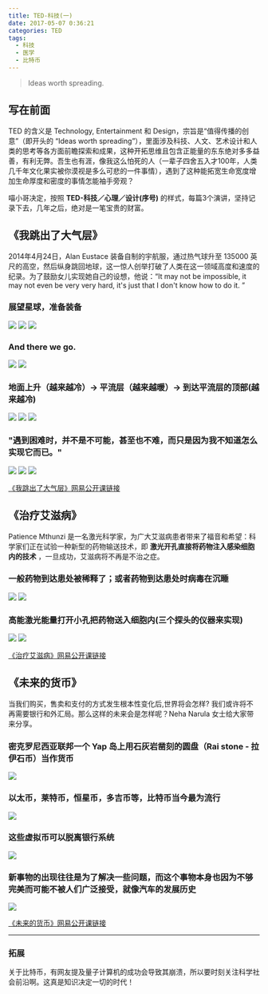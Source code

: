 ```yaml
---
title: TED-科技(一)
date: 2017-05-07 0:36:21
categories: TED
tags:
  - 科技
  - 医学
  - 比特币
---
```

<blockquote class="blockquote-center">Ideas worth spreading.</blockquote>

<!--more-->

## 写在前面

TED 的含义是 Technology, Entertainment 和 Design，宗旨是“值得传播的创意”（即开头的 “Ideas worth spreading”），里面涉及科技、人文、艺术设计和人类的思考等各方面前瞻探索和成果，这种开拓思维且包含正能量的东东绝对多多益善，有利无弊。吾生也有涯，像我这么怕死的人（一辈子四舍五入才100年，人类几千年文化果实被你漠视是多么可悲的一件事情），遇到了这种能拓宽生命宽度增加生命厚度和密度的事情怎能袖手旁观？

喵小哥决定，按照 **TED-科技／心理／设计(序号)** 的样式，每篇3个演讲，坚持记录下去，几年之后，绝对是一笔宝贵的财富。

## 《我跳出了大气层》

2014年4月24日，Alan Eustace 装备自制的宇航服，通过热气球升至 135000 英尺的高空，然后纵身跳回地球，这一惊人创举打破了人类在这一领域高度和速度的纪录。为了鼓励女儿实现她自己的设想，他说：“It may not be impossible, it may not even be very very hard, it's just that I don't know how to do it. ”

### 展望星球，准备装备
![](http://ogudt6aal.bkt.clouddn.com/image/20170507021636_wRBjjE_《我跳出了大气层》1.jpeg)
![](http://ogudt6aal.bkt.clouddn.com/image/20170507021636_WeGpNA_《我跳出了大气层》2.jpeg)
![](http://ogudt6aal.bkt.clouddn.com/image/20170507021636_JW4OwJ_《我跳出了大气层》3.jpeg)
### And there we go.
![](http://ogudt6aal.bkt.clouddn.com/image/20170507021636_ILG3mT_《我跳出了大气层》4.jpeg)
![](http://ogudt6aal.bkt.clouddn.com/image/20170507021636_MiBLNJ_《我跳出了大气层》5.jpeg)
### 地面上升（越来越冷）→ **平流层**（越来越暖）→ 到达平流层的顶部(越来越冷)
![](http://ogudt6aal.bkt.clouddn.com/image/20170507021636_r1nIMS_《我跳出了大气层》6.jpeg)
![](http://ogudt6aal.bkt.clouddn.com/image/20170507021636_QX4zvY_《我跳出了大气层》7.jpeg)
![](http://ogudt6aal.bkt.clouddn.com/image/20170507021636_ox1o6B_《我跳出了大气层》8.jpeg)
### "遇到困难时，并不是不可能，甚至也不难，而只是因为我不知道怎么实现它而已。"
![](http://ogudt6aal.bkt.clouddn.com/image/20170507021636_z0h35u_《我跳出了大气层》9.jpeg)
![](http://ogudt6aal.bkt.clouddn.com/image/20170507021636_nvxo3e_《我跳出了大气层》10.jpeg)
![](http://ogudt6aal.bkt.clouddn.com/image/20170507021636_yTJ7QA_《我跳出了大气层》11.jpeg)

[《我跳出了大气层》网易公开课链接](http://open.163.com/movie/2016/1/D/2/MBCETOCG8_MBCETVMD2.html "《我跳出了大气层》网易公开课链接")

## 《治疗艾滋病》

Patience Mthunzi 是一名激光科学家，为广大艾滋病患者带来了福音和希望：科学家们正在试验一种新型的药物输送技术，即 **激光开孔直接将药物注入感染细胞内的技术** ，一旦成功，艾滋病将不再是不治之症。

### 一般药物到达患处被稀释了；或者药物到达患处时病毒在沉睡
![](http://ogudt6aal.bkt.clouddn.com/image/%E3%80%8A%E6%B2%BB%E7%96%97%E8%89%BE%E6%BB%8B%E7%97%85%E3%80%8B1.png)
![](http://ogudt6aal.bkt.clouddn.com/image/%E3%80%8A%E6%B2%BB%E7%96%97%E8%89%BE%E6%BB%8B%E7%97%85%E3%80%8B2.png)
### 高能激光能量打开小孔把药物送入细胞内(三个探头的仪器来实现)
![](http://ogudt6aal.bkt.clouddn.com/image/%E3%80%8A%E6%B2%BB%E7%96%97%E8%89%BE%E6%BB%8B%E7%97%85%E3%80%8B3.png)
![](http://ogudt6aal.bkt.clouddn.com/image/%E3%80%8A%E6%B2%BB%E7%96%97%E8%89%BE%E6%BB%8B%E7%97%85%E3%80%8B4.png)

[《治疗艾滋病》网易公开课链接](http://open.163.com/movie/2015/10/C/C/MB1G8C4G8_MB1GGNSCC.html "《治疗艾滋病》网易公开课链接")

## 《未来的货币》

当我们购买，售卖和支付的方式发生根本性变化后,世界将会怎样? 我们或许将不再需要银行和外汇局。那么这样的未来会是怎样呢？Neha Narula 女士给大家带来分享。

### 密克罗尼西亚联邦一个 Yap 岛上用石灰岩凿刻的圆盘（Rai stone - 拉伊石币）当作货币
![](http://ogudt6aal.bkt.clouddn.com/image/20170508010607_Fsr3pC_《未来的货币》1.jpeg)
### 以太币，莱特币，恒星币，多吉币等，比特币当今最为流行
![](http://ogudt6aal.bkt.clouddn.com/image/20170508010607_8D8x1Q_《未来的货币》2.jpeg)
### 这些虚拟币可以脱离银行系统
![](http://ogudt6aal.bkt.clouddn.com/image/20170508010607_diMII8_《未来的货币》3.jpeg)
### 新事物的出现往往是为了解决一些问题，而这个事物本身也因为不够完美而可能不被人们广泛接受，就像汽车的发展历史
![](http://ogudt6aal.bkt.clouddn.com/image/20170508010607_EmF8xY_《未来的货币》4.jpeg)

[《未来的货币》网易公开课链接](http://open.163.com/movie/2017/6/A/Q/MCIGC7GN9_MCIGEVOAQ.html "《未来的货币》网易公开课链接")

---

### 拓展

关于比特币，有网友提及量子计算机的成功会导致其崩溃，所以要时刻关注科学社会前沿啊。这真是知识决定一切的时代！
